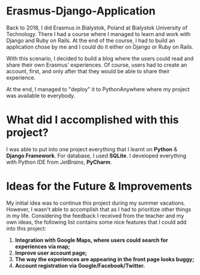 # Erasmus-Django-Application

Back to 2018, I did Erasmus in Bialystok, Poland at Bialystok University of Technology. There I had a course where I managed to learn and work with Django and Ruby on Rails. At the end of the course, I had to build an application chose by me and I could do it either on Django or Ruby on Rails.

With this scenario, I decided to build a blog where the users could read and share their own Erasmus' experiences. Of course, users had to create an account, first, and only after that they would be able to share their experience.

At the end, I managed to "deploy" it to PythonAnywhere where my project was available to everybody.

# What did I accomplished with this project?

I was able to put into one project everything that I learnt on **Python** & **Django Framework**. For database, I used **SQLite**. I developed everything with Python IDE from *JetBrains*, **PyCharm**.

# Ideas for the Future & Improvements

My initial idea was to continue this project during my summer vacations. However, I wasn't able to accomplish that as I had to prioritize other things in my life. Considering the feedback I received from the teacher and my own ideas, the following list contains some nice features that I could add into this project:

1. **Integration with Google Maps, where users could search for experiences via map;**
2. **Improve user account page;**
3. **The way the experiences are appearing in the front page looks buggy;**
4. **Account registration via Google/Facebook/Twitter.**
